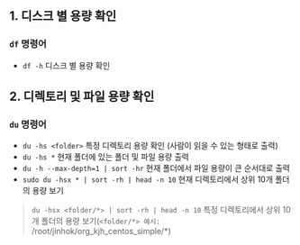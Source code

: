 ## 1. 디스크 별 용량 확인
### `df` 명령어
- `df -h` 디스크 별 용량 확인

## 2. 디렉토리 및 파일 용량 확인
### `du` 명령어
- `du -hs <folder>` 특정 디렉토리 용량 확인 (사람이 읽을 수 있는 형태로 출력) 
- `du -hs *` 현재 폴더에 있는 폴더 및 파일 용량 출력
-  `du -h --max-depth=1 | sort -hr` 현재 폴더에서 파일 용량이 큰 순서대로 출력
- `sudo du -hsx * | sort -rh | head -n 10` 현재 디렉토리에서 상위 10개 폴더의 용량 보기
> `du -hsx <folder/*> | sort -rh | head -n 10`  특정 디렉토리에서 상위 10개 폴더의 용량 보기(`<folder/*> 예시:`  /root/jinhok/org_kjh_centos_simple/*)